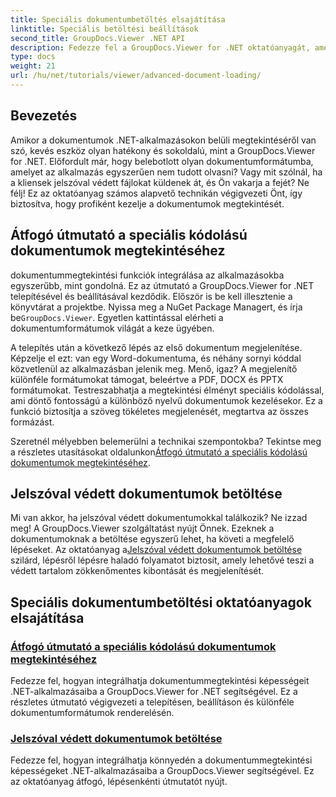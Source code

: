 ```yaml
---
title: Speciális dokumentumbetöltés elsajátítása
linktitle: Speciális betöltési beállítások
second_title: GroupDocs.Viewer .NET API
description: Fedezze fel a GroupDocs.Viewer for .NET oktatóanyagát, amellyel könnyedén integrálhatja alkalmazásaiba a fejlett dokumentummegtekintési lehetőségeket.
type: docs
weight: 21
url: /hu/net/tutorials/viewer/advanced-document-loading/
---
```

## Bevezetés

Amikor a dokumentumok .NET-alkalmazásokon belüli megtekintéséről van szó, kevés eszköz olyan hatékony és sokoldalú, mint a GroupDocs.Viewer for .NET. Előfordult már, hogy belebotlott olyan dokumentumformátumba, amelyet az alkalmazás egyszerűen nem tudott olvasni? Vagy mit szólnál, ha a kliensek jelszóval védett fájlokat küldenek át, és Ön vakarja a fejét? Ne félj! Ez az oktatóanyag számos alapvető technikán végigvezeti Önt, így biztosítva, hogy profiként kezelje a dokumentumok megtekintését.

## Átfogó útmutató a speciális kódolású dokumentumok megtekintéséhez

 dokumentummegtekintési funkciók integrálása az alkalmazásokba egyszerűbb, mint gondolná. Ez az útmutató a GroupDocs.Viewer for .NET telepítésével és beállításával kezdődik. Először is be kell illesztenie a könyvtárat a projektbe. Nyissa meg a NuGet Package Managert, és írja be`GroupDocs.Viewer`. Egyetlen kattintással elérheti a dokumentumformátumok világát a keze ügyében.

A telepítés után a következő lépés az első dokumentum megjelenítése. Képzelje el ezt: van egy Word-dokumentuma, és néhány sornyi kóddal közvetlenül az alkalmazásban jelenik meg. Menő, igaz? A megjelenítő különféle formátumokat támogat, beleértve a PDF, DOCX és PPTX formátumokat. Testreszabhatja a megtekintési élményt speciális kódolással, ami döntő fontosságú a különböző nyelvű dokumentumok kezelésekor. Ez a funkció biztosítja a szöveg tökéletes megjelenését, megtartva az összes formázást.

 Szeretnél mélyebben belemerülni a technikai szempontokba? Tekintse meg a részletes utasításokat oldalunkon[Átfogó útmutató a speciális kódolású dokumentumok megtekintéséhez](./document-viewing-with-specific-encoding/).

## Jelszóval védett dokumentumok betöltése

Mi van akkor, ha jelszóval védett dokumentumokkal találkozik? Ne izzad meg! A GroupDocs.Viewer szolgáltatást nyújt Önnek. Ezeknek a dokumentumoknak a betöltése egyszerű lehet, ha követi a megfelelő lépéseket. Az oktatóanyag a[Jelszóval védett dokumentumok betöltése](./loading-password-protected-document/) szilárd, lépésről lépésre haladó folyamatot biztosít, amely lehetővé teszi a védett tartalom zökkenőmentes kibontását és megjelenítését.

## Speciális dokumentumbetöltési oktatóanyagok elsajátítása
### [Átfogó útmutató a speciális kódolású dokumentumok megtekintéséhez](./document-viewing-with-specific-encoding/)
Fedezze fel, hogyan integrálhatja dokumentummegtekintési képességeit .NET-alkalmazásaiba a GroupDocs.Viewer for .NET segítségével. Ez a részletes útmutató végigvezeti a telepítésen, beállításon és különféle dokumentumformátumok renderelésén.
### [Jelszóval védett dokumentumok betöltése](./loading-password-protected-document/)
Fedezze fel, hogyan integrálhatja könnyedén a dokumentummegtekintési képességeket .NET-alkalmazásaiba a GroupDocs.Viewer segítségével. Ez az oktatóanyag átfogó, lépésenkénti útmutatót nyújt.